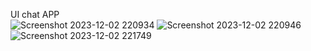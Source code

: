 UI chat APP </br>
![Screenshot 2023-12-02 220934](https://github.com/manhtran22028195/chat/assets/125729112/22fd14d5-a19f-481f-aa19-064105237842)
![Screenshot 2023-12-02 220946](https://github.com/manhtran22028195/chat/assets/125729112/dac6c7ca-4562-46ac-89f7-e6c6434d2d90)
![Screenshot 2023-12-02 221749](https://github.com/manhtran22028195/chat/assets/125729112/fbf4aa81-c5aa-4d44-a5ea-fba242907dfc)
